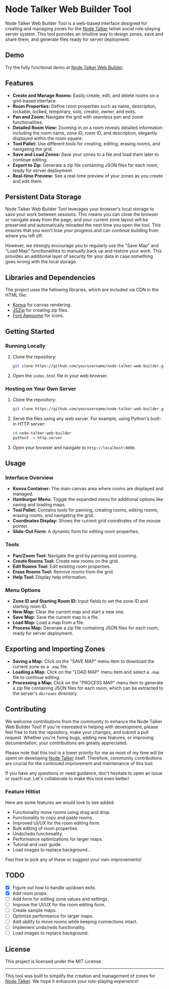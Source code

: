 # Node Talker Web Builder Tool

Node Talker Web Builder Tool is a web-based interface designed for creating and managing zones for the [Node Talker](https://github.com/tvalladon/node-talker) telnet social role-playing server system. This tool provides an intuitive way to design zones, save and share them, and generate files ready for server deployment.

## Demo
Try the fully functional demo at [Node Talker Web Builder](https://tvalladon.github.io/node-talker-web-builder/).

## Features
- **Create and Manage Rooms:** Easily create, edit, and delete rooms on a grid-based interface.
- **Room Properties:** Define room properties such as name, description, lockable, locked, temporary, solo, creator, owner, and exits.
- **Pan and Zoom:** Navigate the grid with seamless pan and zoom functionalities.
- **Detailed Room View:** Zooming in on a room reveals detailed information including the room name, zone ID, room ID, and description, elegantly displayed within the room square.
- **Tool Pallet:** Use different tools for creating, editing, erasing rooms, and navigating the grid.
- **Save and Load Zones:** Save your zones to a file and load them later to continue editing.
- **Export to Zip:** Generate a zip file containing JSON files for each room, ready for server deployment.
- **Real-time Preview:** See a real-time preview of your zones as you create and edit them.

## Persistent Data Storage

Node Talker Web Builder Tool leverages your browser's local storage to save your work between sessions. This means you can close the browser or navigate away from the page, and your current zone layout will be preserved and automatically reloaded the next time you open the tool. This ensures that you won't lose your progress and can continue building from where you left off.

However, we strongly encourage you to regularly use the "Save Map" and "Load Map" functionalities to manually back up and restore your work. This provides an additional layer of security for your data in case something goes wrong with the local storage.

## Libraries and Dependencies
The project uses the following libraries, which are included via CDN in the HTML file:
- [Konva](https://cdnjs.cloudflare.com/ajax/libs/konva/9.0.0/konva.min.js) for canvas rendering.
- [JSZip](https://cdnjs.cloudflare.com/ajax/libs/jszip/3.10.1/jszip.min.js) for creating zip files.
- [Font Awesome](https://cdnjs.cloudflare.com/ajax/libs/font-awesome/6.5.2/css/all.min.css) for icons.

## Getting Started

### Running Locally
1. Clone the repository:
   ```bash
   git clone https://github.com/yourusername/node-talker-web-builder.git
   ```
2. Open the `index.html` file in your web browser.

### Hosting on Your Own Server
1. Clone the repository:
   ```bash
   git clone https://github.com/yourusername/node-talker-web-builder.git
   ```
2. Serve the files using any web server. For example, using Python's built-in HTTP server:
   ```bash
   cd node-talker-web-builder
   python3 -m http.server
   ```
3. Open your browser and navigate to `http://localhost:8000`.

## Usage

### Interface Overview
- **Konva Container:** The main canvas area where rooms are displayed and managed.
- **Hamburger Menu:** Toggle the expanded menu for additional options like saving and loading maps.
- **Tool Pallet:** Contains tools for panning, creating rooms, editing rooms, erasing rooms, and navigating the grid.
- **Coordinates Display:** Shows the current grid coordinates of the mouse pointer.
- **Slide-Out Form:** A dynamic form for editing room properties.

### Tools
- **Pan/Zoom Tool:** Navigate the grid by panning and zooming.
- **Create Rooms Tool:** Create new rooms on the grid.
- **Edit Rooms Tool:** Edit existing room properties.
- **Erase Rooms Tool:** Remove rooms from the grid.
- **Help Tool:** Display help information.

### Menu Options
- **Zone ID and Starting Room ID:** Input fields to set the zone ID and starting room ID.
- **New Map:** Clear the current map and start a new one.
- **Save Map:** Save the current map to a file.
- **Load Map:** Load a map from a file.
- **Process Map:** Generate a zip file containing JSON files for each room, ready for server deployment.

## Exporting and Importing Zones
- **Saving a Map:** Click on the "SAVE MAP" menu item to download the current zone as a `.map` file.
- **Loading a Map:** Click on the "LOAD MAP" menu item and select a `.map` file to continue editing.
- **Processing a Map:** Click on the "PROCESS MAP" menu item to generate a zip file containing JSON files for each room, which can be extracted to the server's `db/rooms` directory.

## Contributing

We welcome contributions from the community to enhance the Node Talker Web Builder Tool! If you're interested in helping with development, please feel free to fork the repository, make your changes, and submit a pull request. Whether you're fixing bugs, adding new features, or improving documentation, your contributions are greatly appreciated.

Please note that this tool is a lower priority for me as most of my time will be spent on developing [Node Talker](https://github.com/tvalladon/node-talker) itself. Therefore, community contributions are crucial for the continued improvement and maintenance of this tool.

If you have any questions or need guidance, don't hesitate to open an issue or reach out. Let's collaborate to make this tool even better!

### Feature Hitlist

Here are some features we would love to see added:

- Functionality move rooms using drag and drop.
- Functionality to copy and paste rooms.
- Improved UI/UX for the room editing form.
- Bulk editing of room properties.
- Undo/redo functionality.
- Performance optimizations for larger maps.
- Tutorial and user guide.
- Load images to replace background...

Feel free to pick any of these or suggest your own improvements!

## TODO

- [x] Figure out how to handle up/down exits.
- [x] Add room props.
- [ ] Add form for editing zone values and settings.
- [ ] Improve the UI/UX for the room editing form.
- [ ] Create sample maps.
- [ ] Optimize performance for larger maps.
- [ ] Add ability to move rooms while keeping connections intact.
- [ ] Implement undo/redo functionality.
- [ ] Load images to replace background.

## License
This project is licensed under the MIT License.

---

This tool was built to simplify the creation and management of zones for [Node Talker](https://github.com/tvalladon/node-talker). We hope it enhances your role-playing experience!